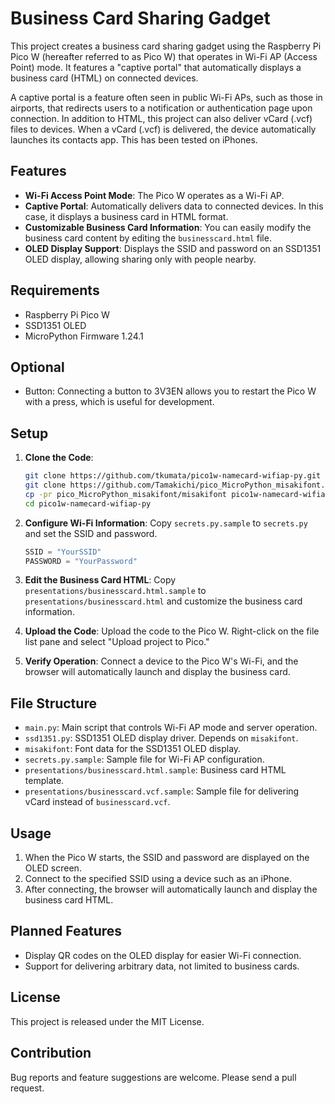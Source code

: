 # Business Card Sharing Gadget

This project creates a business card sharing gadget using the Raspberry Pi Pico W (hereafter referred to as Pico W) that operates in Wi-Fi AP (Access Point) mode. It features a "captive portal" that automatically displays a business card (HTML) on connected devices.

A captive portal is a feature often seen in public Wi-Fi APs, such as those in airports, that redirects users to a notification or authentication page upon connection. In addition to HTML, this project can also deliver vCard (.vcf) files to devices. When a vCard (.vcf) is delivered, the device automatically launches its contacts app. This has been tested on iPhones.

## Features

- **Wi-Fi Access Point Mode**: The Pico W operates as a Wi-Fi AP.
- **Captive Portal**: Automatically delivers data to connected devices. In this case, it displays a business card in HTML format.
- **Customizable Business Card Information**: You can easily modify the business card content by editing the `businesscard.html` file.
- **OLED Display Support**: Displays the SSID and password on an SSD1351 OLED display, allowing sharing only with people nearby.

## Requirements

- Raspberry Pi Pico W
- SSD1351 OLED
- MicroPython Firmware 1.24.1

## Optional

- Button: Connecting a button to 3V3EN allows you to restart the Pico W with a press, which is useful for development.

## Setup

1. **Clone the Code**:

   ```bash
   git clone https://github.com/tkumata/pico1w-namecard-wifiap-py.git
   git clone https://github.com/Tamakichi/pico_MicroPython_misakifont.git
   cp -pr pico_MicroPython_misakifont/misakifont pico1w-namecard-wifiap-py/
   cd pico1w-namecard-wifiap-py
   ```

2. **Configure Wi-Fi Information**: Copy `secrets.py.sample` to `secrets.py` and set the SSID and password.

   ```python
   SSID = "YourSSID"
   PASSWORD = "YourPassword"
   ```

3. **Edit the Business Card HTML**: Copy `presentations/businesscard.html.sample` to `presentations/businesscard.html` and customize the business card information.
4. **Upload the Code**: Upload the code to the Pico W. Right-click on the file list pane and select "Upload project to Pico."
5. **Verify Operation**: Connect a device to the Pico W's Wi-Fi, and the browser will automatically launch and display the business card.

## File Structure

- `main.py`: Main script that controls Wi-Fi AP mode and server operation.
- `ssd1351.py`: SSD1351 OLED display driver. Depends on `misakifont`.
- `misakifont`: Font data for the SSD1351 OLED display.
- `secrets.py.sample`: Sample file for Wi-Fi AP configuration.
- `presentations/businesscard.html.sample`: Business card HTML template.
- `presentations/businesscard.vcf.sample`: Sample file for delivering vCard instead of `businesscard.vcf`.

## Usage

1. When the Pico W starts, the SSID and password are displayed on the OLED screen.
2. Connect to the specified SSID using a device such as an iPhone.
3. After connecting, the browser will automatically launch and display the business card HTML.

## Planned Features

- Display QR codes on the OLED display for easier Wi-Fi connection.
- Support for delivering arbitrary data, not limited to business cards.

## License

This project is released under the MIT License.

## Contribution

Bug reports and feature suggestions are welcome. Please send a pull request.
